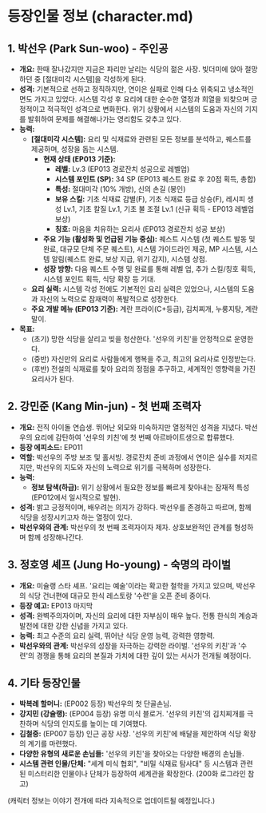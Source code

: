 # 등장인물 정보 (character.md)

## 1. 박선우 (Park Sun-woo) - 주인공

- **개요:** 한때 잘나갔지만 지금은 파리만 날리는 식당의 젊은 사장. 빚더미에 앉아 절망하던 중 [절대미각 시스템]을 각성하게 된다.
- **성격:** 기본적으로 선하고 정직하지만, 연이은 실패로 인해 다소 위축되고 냉소적인 면도 가지고 있었다. 시스템 각성 후 요리에 대한 순수한 열정과 희열을 되찾으며 긍정적이고 적극적인 성격으로 변화한다. 위기 상황에서 시스템의 도움과 자신의 기지를 발휘하여 문제를 해결해나가는 영리함도 갖추고 있다.
- **능력:**
    - **[절대미각 시스템]:** 요리 및 식재료와 관련된 모든 정보를 분석하고, 퀘스트를 제공하며, 성장을 돕는 시스템.
        - **현재 상태 (EP013 기준):**
            - **레벨:** Lv.3 (EP013 경로잔치 성공으로 레벨업)
            - **시스템 포인트 (SP):** 34 SP (EP013 퀘스트 완료 후 20점 획득, 총합)
            - **특성:** 절대미각 (10% 개방), 신의 손길 (봉인)
            - **보유 스킬:** 기초 식재료 감별(F), 기초 식재료 등급 상승(F), 레시피 생성 Lv.1, 기초 칼질 Lv.1, 기초 불 조절 Lv.1 (신규 획득 - EP013 레벨업 보상)
            - **칭호:** 마음을 치유하는 요리사 (EP013 경로잔치 성공 보상)
        - **주요 기능 (활성화 및 언급된 기능 중심):** 퀘스트 시스템 (첫 퀘스트 발동 및 완료, 대규모 단체 주문 퀘스트), 시스템 가이드라인 제공, MP 시스템, 시스템 알림(퀘스트 완료, 보상 지급, 위기 감지), 시스템 상점.
        - **성장 방향:** 다음 퀘스트 수행 및 완료를 통해 레벨 업, 추가 스킬/칭호 획득, 시스템 포인트 획득, 식당 확장 등 기대.
    - **요리 실력:** 시스템 각성 전에도 기본적인 요리 실력은 있었으나, 시스템의 도움과 자신의 노력으로 잠재력이 폭발적으로 성장한다.
    - **주요 개발 메뉴 (EP013 기준):** 계란 프라이(C+등급), 김치찌개, 누룽지탕, 계란말이.
- **목표:**
    - (초기) 망한 식당을 살리고 빚을 청산한다. '선우의 키친'을 안정적으로 운영한다.
    - (중반) 자신만의 요리로 사람들에게 행복을 주고, 최고의 요리사로 인정받는다.
    - (후반) 전설의 식재료를 찾아 요리의 정점을 추구하고, 세계적인 영향력을 가진 요리사가 된다.

## 2. 강민준 (Kang Min-jun) - 첫 번째 조력자

- **개요:** 전직 아이돌 연습생. 뛰어난 외모와 미숙하지만 열정적인 성격을 지녔다. 박선우의 요리에 감탄하여 '선우의 키친'에 첫 번째 아르바이트생으로 합류했다.
- **등장 에피소드:** EP011
- **역할:** 박선우의 주방 보조 및 홀서빙. 경로잔치 준비 과정에서 연이은 실수를 저지르지만, 박선우의 지도와 자신의 노력으로 위기를 극복하며 성장한다.
- **능력:**
    - **정보 탐색(하급):** 위기 상황에서 필요한 정보를 빠르게 찾아내는 잠재적 특성 (EP012에서 일시적으로 발현).
- **성격:** 밝고 긍정적이며, 배우려는 의지가 강하다. 박선우를 존경하고 따르며, 함께 식당을 성장시키고자 하는 열정이 있다.
- **박선우와의 관계:** 박선우의 첫 번째 조력자이자 제자. 상호보완적인 관계를 형성하며 함께 성장해나간다.

## 3. 정호영 셰프 (Jung Ho-young) - 숙명의 라이벌

- **개요:** 미슐랭 스타 셰프. '요리는 예술'이라는 확고한 철학을 가지고 있으며, 박선우의 식당 건너편에 대규모 한식 레스토랑 '수련'을 오픈 준비 중이다.
- **등장 예고:** EP013 마지막
- **성격:** 완벽주의자이며, 자신의 요리에 대한 자부심이 매우 높다. 전통 한식의 계승과 발전에 대한 강한 신념을 가지고 있다.
- **능력:** 최고 수준의 요리 실력, 뛰어난 식당 운영 능력, 강력한 영향력.
- **박선우와의 관계:** 박선우의 성장을 자극하는 강력한 라이벌. '선우의 키친'과 '수련'의 경쟁을 통해 요리의 본질과 가치에 대한 깊이 있는 서사가 전개될 예정이다.

## 4. 기타 등장인물

- **박복례 할머니:** (EP002 등장) 박선우의 첫 단골손님.
- **강지민 (강슐랭):** (EP004 등장) 유명 미식 블로거. '선우의 키친'의 김치찌개를 극찬하며 식당의 인지도를 높이는 데 기여했다.
- **김철중:** (EP007 등장) 인근 공장 사장. '선우의 키친'에 배달을 제안하며 식당 확장의 계기를 마련했다.
- **다양한 유형의 새로운 손님들:** '선우의 키친'을 찾아오는 다양한 배경의 손님들.
- **시스템 관련 인물/단체:** "세계 미식 협회", "비밀 식재료 탐사대" 등 시스템과 관련된 미스터리한 인물이나 단체가 등장하여 세계관을 확장한다. (200화 로그라인 참고)

(캐릭터 정보는 이야기 전개에 따라 지속적으로 업데이트될 예정입니다.)